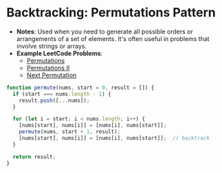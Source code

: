 # Backtracking: Permutations Pattern

- **Notes**: Used when you need to generate all possible orders or arrangements of a set of elements. It's often useful in problems that involve strings or arrays.
- **Example LeetCode Problems**:
    - [Permutations](https://leetcode.com/problems/permutations/)
    - [Permutations II](https://leetcode.com/problems/permutations-ii/)
    - [Next Permutation](https://leetcode.com/problems/next-permutation/)

```js
function permute(nums, start = 0, result = []) {
  if (start === nums.length - 1) {
    result.push([...nums]);
  }

  for (let i = start; i < nums.length; i++) {
    [nums[start], nums[i]] = [nums[i], nums[start]];
    permute(nums, start + 1, result);
    [nums[start], nums[i]] = [nums[i], nums[start]];  // backtrack
  }

  return result;
}
```
